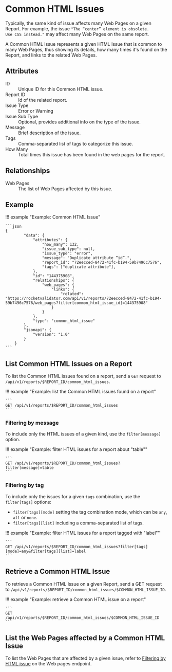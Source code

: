 # Common HTML Issues

Typically, the same kind of issue affects many Web Pages on a given Report. For example, the issue <code>"The “center” element is obsolete. Use CSS instead."</code> may affect many Web Pages on the same report.

A Common HTML Issue represents a given HTML Issue that is common to many Web Pages, thus showing its details, how many times it's found on the Report, and links to the related Web Pages.

## Attributes

<dl>
  <dt>ID</dt>
  <dd>Unique ID for this Common HTML issue.</dd>

  <dt>Report ID</dt>
  <dd>Id of the related report.</dd>

  <dt>Issue Type</dt>
  <dd>Error or Warning</dd>

  <dt>Issue Sub Type</dt>
  <dd>Optional, provides additional info on the type of the issue.</dd>

  <dt>Message</dt>
  <dd>Brief description of the issue.</dd>

  <dt>Tags</dt>
  <dd>Comma-separated list of tags to categorize this issue.</dd>

  <dt>How Many</dt>
  <dd>Total times this issue has been found in the web pages for the report.</dd>
</dl>

## Relationships

<dl>
  <dt>Web Pages</dt>
  <dd>The list of Web Pages affected by this issue.</dd>
</dl>

## Example

!!! example "Example: Common HTML Issue"

    ```json
    {
			"data": {
				"attributes": {
					"how_many": 132,
					"issue_sub_type": null,
					"issue_type": "error",
					"message": "Duplicate attribute “id”.",
					"report_id": "72eecced-8472-41fc-b194-59b7496c7576",
					"tags": ["duplicate attribute"],
				},
				"id": "144375908",
				"relationships": {
					"web_pages": {
						"links": {
							"related": "https://rocketvalidator.com/api/v1/reports/72eecced-8472-41fc-b194-59b7496c7576/web_pages?filter[common_html_issue_id]=144375908"
						}
					}
				},
				"type": "common_html_issue"
			},
			"jsonapi": {
				"version": "1.0"
			}
		}
    ```

## List Common HTML Issues on a Report

To list the Common HTML issues found on a report, send a `GET` request to `/api/v1/reports/$REPORT_ID/common_html_issues`.

!!! example "Example: list the Common HTML issues found on a report"

	```
	GET /api/v1/reports/$REPORT_ID/common_html_issues
	```

### Filtering by message

To include only the HTML issues of a given kind, use the `filter[message]` option.

!!! example "Example: filter HTML issues for a report about "table""

    ```
    GET /api/v1/reports/$REPORT_ID/common_html_issues?filter[message]=table
    ```

### Filtering by tag

To include only the issues for a given `tags` combination, use the `filter[tags]` options:

* `filter[tags][mode]` setting the tag combination mode, which can be `any`, `all` or `none`.
* `filter[tags][list]` including a comma-separated list of tags.

!!! example "Example: filter HTML issues for a report tagged with "label""

    ```
    GET /api/v1/reports/$REPORT_ID/common_html_issues?filter[tags][mode]=any&filter[tags][list]=label
    ```

## Retrieve a Common HTML Issue

To retrieve a Common HTML Issue on a given Report, send a GET request to `/api/v1/reports/$REPORT_ID/common_html_issues/$COMMON_HTML_ISSUE_ID`.

!!! example "Example: retrieve a Common HTML issue on a report"

	```
	GET /api/v1/reports/$REPORT_ID/common_html_issues/$COMMON_HTML_ISSUE_ID
	```

## List the Web Pages affected by a Common HTML Issue

To list the Web Pages that are affected by a given issue, refer to <a href="/api/web_pages/#filtering-by-html-issue">Filtering by HTML issue</a> on the Web pages endpoint.